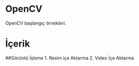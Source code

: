 # OpenCV
OpenCV başlangıç örnekleri.

# İçerik 
 ##Görüntü İşleme
    1. Resim içe Aktarma
    2. Video İçe Aktarma
